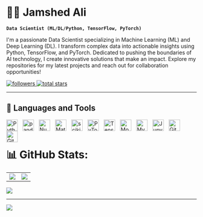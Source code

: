 # 🏄‍♂️ Jamshed Ali

**`Data Scientist (ML/DL/Python, TensorFlow, PyTorch)`**

I'm a passionate Data Scientist specializing in Machine Learning (ML) and Deep Learning (DL). I transform complex data into actionable insights using Python, TensorFlow, and PyTorch. Dedicated to pushing the boundaries of AI technology, I create innovative solutions that make an impact. Explore my repositories for my latest projects and reach out for collaboration opportunities!

<p align="left">
  <a href="https://github.com/Jamshedali18?tab=followers">
    <img alt="followers" title="Follow me on Github" src="https://custom-icon-badges.demolab.com/github/followers/Jamshedali18?color=236ad3&labelColor=1155ba&style=for-the-badge&logo=person-add&label=Follow&logoColor=white"/>
  </a>
  <a href="https://github.com/Jamshedali18?tab=repositories&sort=stargazers">
    <img alt="total stars" title="Total stars on GitHub" src="https://custom-icon-badges.demolab.com/github/stars/Jamshedali18?color=55960c&style=for-the-badge&labelColor=488207&logo=star"/>
  </a>
</p>

---

## 🧰 Languages and Tools

<img align="left" alt="Python" width="30px" style="padding-right:10px;" src="https://cdn.jsdelivr.net/gh/devicons/devicon/icons/python/python-original.svg"/>
<img align="left" alt="pandas" width="30px" style="padding-right:10px;" src="https://cdn.jsdelivr.net/gh/devicons/devicon/icons/pandas/pandas-original.svg"/>
<img align="left" alt="NumPy" width="30px" style="padding-right:10px;" src="https://cdn.jsdelivr.net/gh/devicons/devicon/icons/numpy/numpy-original.svg"/>
<img align="left" alt="Matplotlib" width="30px" style="padding-right:10px;" src="https://cdn.jsdelivr.net/gh/devicons/devicon/icons/matplotlib/matplotlib-original.svg"/>
<img align="left" alt="scikit-learn" width="30px" style="padding-right:10px;" src="https://upload.wikimedia.org/wikipedia/commons/0/05/Scikit_learn_logo_small.svg"/>
<img align="left" alt="PyTorch" width="30px" style="padding-right:10px;" src="https://cdn.jsdelivr.net/gh/devicons/devicon/icons/pytorch/pytorch-original.svg"/>
<img align="left" alt="TensorFlow" width="30px" style="padding-right:10px;" src="https://cdn.jsdelivr.net/gh/devicons/devicon/icons/tensorflow/tensorflow-original.svg"/>
<img align="left" alt="MongoDB" width="30px" style="padding-right:10px;" src="https://cdn.jsdelivr.net/gh/devicons/devicon/icons/mongodb/mongodb-original.svg"/>
<img align="left" alt="MySQL" width="30px" style="padding-right:10px;" src="https://cdn.jsdelivr.net/gh/devicons/devicon/icons/mysql/mysql-original.svg"/>
<img align="left" alt="Jupyter" width="30px" style="padding-right:10px;" src="https://cdn.jsdelivr.net/gh/devicons/devicon/icons/jupyter/jupyter-original.svg"/>
<img align="left" alt="GitLab" width="30px" style="padding-right:10px;" src="https://cdn.jsdelivr.net/gh/devicons/devicon/icons/gitlab/gitlab-original.svg"/>
<img align="left" alt="GitHub" width="30px" style="padding-right:10px;" src="https://cdn.jsdelivr.net/gh/devicons/devicon/icons/github/github-original.svg"/>

<br />
<br />

# 📊 GitHub Stats:

<table>
  <tr>
    <td><img src="https://github-readme-stats.vercel.app/api?username=JamshedAli18&theme=github_dark&hide_border=false&include_all_commits=false&count_private=false" /></td>
    <td><img src="https://github-readme-streak-stats.herokuapp.com/?user=JamshedAli18&theme=github_dark&hide_border=false" /></td>
  </tr>
</table>

![](https://github-readme-stats.vercel.app/api/top-langs/?username=JamshedAli18&theme=github_dark&hide_border=false&include_all_commits=false&count_private=false&layout=compact)

---
  <img src="https://github-profile-summary-cards.vercel.app/api/cards/profile-details?username=JamshedAli18&theme=radical"/>

